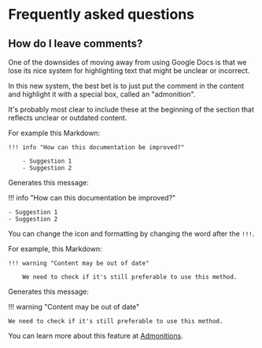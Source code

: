 # Frequently asked questions

## How do I leave comments?

One of the downsides of moving away from using Google Docs is that we lose its nice system for highlighting text that might be unclear or incorrect.

In this new system, the best bet is to just put the comment in the content and highlight it with a special box, called an "admonition".

It's probably most clear to include these at the beginning of the section that reflects unclear or outdated content.

For example this Markdown:

```
!!! info "How can this documentation be improved?"

    - Suggestion 1
    - Suggestion 2
```

Generates this message:

!!! info "How can this documentation be improved?"

    - Suggestion 1
    - Suggestion 2

You can change the icon and formatting by changing the word after the `!!!`.

For example, this Markdown:

```
!!! warning "Content may be out of date"

    We need to check if it's still preferable to use this method.
```

Generates this message:

!!! warning "Content may be out of date"

    We need to check if it's still preferable to use this method.

You can learn more about this feature at [Admonitions](https://squidfunk.github.io/mkdocs-material/reference/admonitions/).

